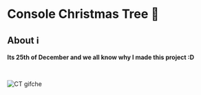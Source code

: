 # Console Christmas Tree 🎄

## About ℹ️

**Its 25th of December and we all know why I made this project :D**

<br />

![CT gifche](https://user-images.githubusercontent.com/57828155/209478889-847f697f-f388-4262-baa3-e11923d8bd3d.gif)
